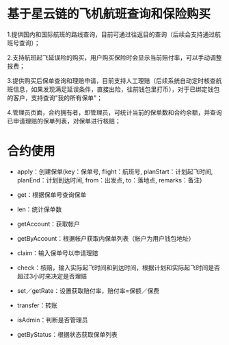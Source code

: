 # 基于星云链的飞机航班查询和保险购买

1.提供国内和国际航班的路线查询，目前可通过往返目的查询（后续会支持通过航班号查询）；

2.支持航班起飞延误险的购买，用户购买保险时会显示当前赔付率，可以手动调整报费；

3.提供购买后保单查询和理赔申请，目前支持人工理赔（后续系统自动定时核查航班信息，如果发现满足延误条件，直接出险，往前钱包里打币），对于已绑定钱包的客户，支持查询"我的所有保单"；

4.管理员页面，合约拥有者，即管理员，可统计当前的保单数和合约余额，并查询已申请理赔的保单列表，对保单进行核赔；

# 合约使用

* apply：创建保单(key：保单号, flight：航班号, planStart：计划起飞时间, planEnd：计划到达时间, from：出发点, to：落地点, remarks：备注)

* get：根据保单号查询保单

* len：统计保单数

* getAccount：获取帐户

* getByAccount：根据帐户获取内保单列表（帐户为用户钱包地址）

* claim：输入保单号以申请理赔

* check：核赔，输入实际起飞时间和到达时间，根据计划和实际起飞时间是否超过3小时来决定是否理赔

* set／getRate：设置获取赔付率，赔付率=保额／保费

* transfer：转账

* isAdmin：判断是否管理员

* getByStatus：根据状态获取保单列表
